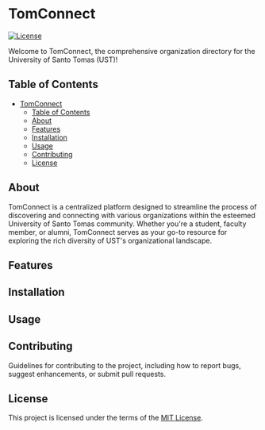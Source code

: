 # TomConnect

[![License](https://img.shields.io/badge/license-MIT-blue.svg)](LICENSE)

Welcome to TomConnect, the comprehensive organization directory for the University of Santo Tomas (UST)!

## Table of Contents

- [TomConnect](#tomconnect)
  - [Table of Contents](#table-of-contents)
  - [About](#about)
  - [Features](#features)
  - [Installation](#installation)
  - [Usage](#usage)
  - [Contributing](#contributing)
  - [License](#license)

## About

TomConnect is a centralized platform designed to streamline the process of discovering and connecting with various organizations within the esteemed University of Santo Tomas community. Whether you're a student, faculty member, or alumni, TomConnect serves as your go-to resource for exploring the rich diversity of UST's organizational landscape.

## Features

<!-- List of key features or functionalities of the project. -->

## Installation

<!-- Instructions for installing the project, including any dependencies or prerequisites needed. -->

## Usage
<!-- 
Instructions for using the project, including examples or screenshots if applicable. -->

## Contributing

Guidelines for contributing to the project, including how to report bugs, suggest enhancements, or submit pull requests.

## License

This project is licensed under the terms of the [MIT License](LICENSE).
